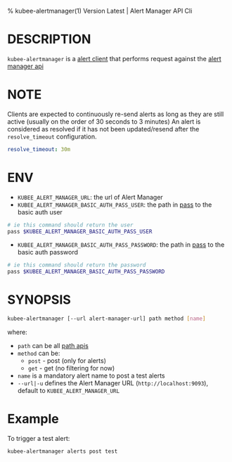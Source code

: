 % kubee-alertmanager(1) Version Latest | Alert Manager API Cli
# DESCRIPTION


`kubee-alertmanager` is a [alert client](https://prometheus.io/docs/alerting/latest/clients/)
that performs request against the [alert manager api](https://petstore.swagger.io/?url=https://raw.githubusercontent.com/prometheus/alertmanager/main/api/v2/openapi.yaml)

# NOTE
Clients are expected to continuously re-send alerts as long as they are still active (usually on the order of 30 seconds to 3 minutes)
An alert is considered as resolved if it has not been updated/resend after the `resolve_timeout` configuration.
```yaml
resolve_timeout: 30m
```

# ENV

* `KUBEE_ALERT_MANAGER_URL`: the url of Alert Manager
* `KUBEE_ALERT_MANAGER_BASIC_AUTH_PASS_USER`: the path in [pass](https://www.passwordstore.org/) to the basic auth user
```bash
# ie this command should return the user
pass $KUBEE_ALERT_MANAGER_BASIC_AUTH_PASS_USER
```
* `KUBEE_ALERT_MANAGER_BASIC_AUTH_PASS_PASSWORD`: the path in [pass](https://www.passwordstore.org/) to the basic auth password
```bash
# ie this command should return the password
pass $KUBEE_ALERT_MANAGER_BASIC_AUTH_PASS_PASSWORD
```

# SYNOPSIS

```bash
kubee-alertmanager [--url alert-manager-url] path method [name]
```

where:
* `path` can be all [path apis](https://petstore.swagger.io/?url=https://raw.githubusercontent.com/prometheus/alertmanager/main/api/v2/openapi.yaml)
* `method` can be:
  * `post` - post (only for alerts)
  * `get`  - get (no filtering for now)
* `name` is a mandatory alert name to post a test alerts
* `--url|-u` defines the Alert Manager URL (`http://localhost:9093`), default to `KUBEE_ALERT_MANAGER_URL`

# Example
To trigger a test alert:
```bash
kubee-alertmanager alerts post test
```

